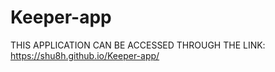 # Keeper-app

THIS APPLICATION CAN BE ACCESSED THROUGH THE LINK: https://shu8h.github.io/Keeper-app/
